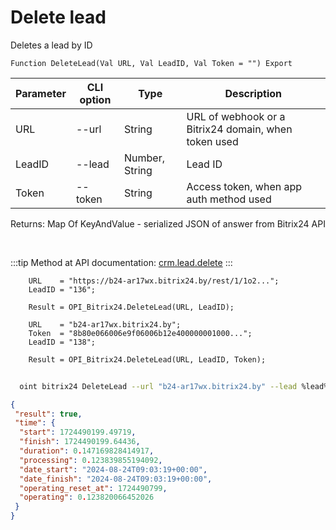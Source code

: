 ﻿---
sidebar_position: 2
---

# Delete lead
 Deletes a lead by ID



`Function DeleteLead(Val URL, Val LeadID, Val Token = "") Export`

  | Parameter | CLI option | Type | Description |
  |-|-|-|-|
  | URL | --url | String | URL of webhook or a Bitrix24 domain, when token used |
  | LeadID | --lead | Number, String | Lead ID |
  | Token | --token | String | Access token, when app auth method used |

  
  Returns:  Map Of KeyAndValue - serialized JSON of answer from Bitrix24 API

<br/>

:::tip
Method at API documentation: [crm.lead.delete](https://dev.1c-bitrix.ru/rest_help/crm/leads/crm_lead_delete.php)
:::
<br/>


```bsl title="Code example"
    URL    = "https://b24-ar17wx.bitrix24.by/rest/1/1o2...";
    LeadID = "136";

    Result = OPI_Bitrix24.DeleteLead(URL, LeadID);

    URL    = "b24-ar17wx.bitrix24.by";
    Token  = "8b80e066006e9f06006b12e400000001000...";
    LeadID = "138";

    Result = OPI_Bitrix24.DeleteLead(URL, LeadID, Token);
```



```sh title="CLI command example"
    
  oint bitrix24 DeleteLead --url "b24-ar17wx.bitrix24.by" --lead %lead% --token "ec4dc366006e9f06006b12e400000001000..."

```

```json title="Result"
{
 "result": true,
 "time": {
  "start": 1724490199.49719,
  "finish": 1724490199.64436,
  "duration": 0.147169828414917,
  "processing": 0.123839855194092,
  "date_start": "2024-08-24T09:03:19+00:00",
  "date_finish": "2024-08-24T09:03:19+00:00",
  "operating_reset_at": 1724490799,
  "operating": 0.123820066452026
 }
}
```
